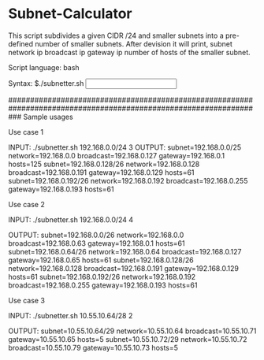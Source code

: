 # Subnet-Calculator
This script subdivides a given CIDR /24 and smaller subnets into a pre-defined number of smaller subnets.
After devision it will print,
			subnet
			network ip
			broadcast ip
			gateway ip
			number of hosts 
of the smaller subnet.

Script language: bash



Syntax:
$./subnetter.sh <input subnet> <number>





###################################################################################################################
Sample usages


Use case 1

INPUT: 
	./subnetter.sh 192.168.0.0/24 3
OUTPUT:
	subnet=192.168.0.0/25 network=192.168.0.0 broadcast=192.168.0.127 gateway=192.168.0.1 hosts=125
	subnet=192.168.0.128/26 network=192.168.0.128 broadcast=192.168.0.191 gateway=192.168.0.129 hosts=61
	subnet=192.168.0.192/26 network=192.168.0.192 broadcast=192.168.0.255 gateway=192.168.0.193 hosts=61


Use case 2

INPUT: 
	./subnetter.sh 192.168.0.0/24 4

OUTPUT:
	subnet=192.168.0.0/26 network=192.168.0.0 broadcast=192.168.0.63 gateway=192.168.0.1 hosts=61
	subnet=192.168.0.64/26 network=192.168.0.64 broadcast=192.168.0.127 gateway=192.168.0.65 hosts=61
	subnet=192.168.0.128/26 network=192.168.0.128 broadcast=192.168.0.191 gateway=192.168.0.129 hosts=61
	subnet=192.168.0.192/26 network=192.168.0.192 broadcast=192.168.0.255 gateway=192.168.0.193 hosts=61


Use case 3

INPUT: 
	./subnetter.sh 10.55.10.64/28 2

OUTPUT:
	subnet=10.55.10.64/29 network=10.55.10.64 broadcast=10.55.10.71 gateway=10.55.10.65 hosts=5
	subnet=10.55.10.72/29 network=10.55.10.72 broadcast=10.55.10.79 gateway=10.55.10.73 hosts=5
